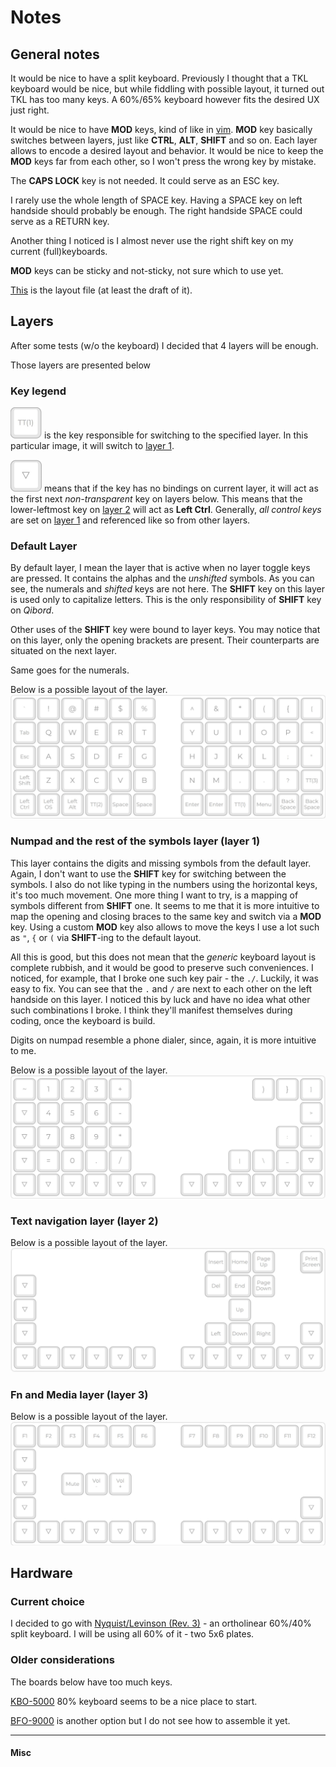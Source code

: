 # Notes

## General notes

It would be nice to have a split keyboard. Previously I thought that a TKL keyboard would be nice, but while fiddling with possible layout, it turned out TKL has too many keys. A 60%/65% keyboard however fits the desired UX just right.

It would be nice to have **MOD** keys, kind of like in [vim](vim.org). **MOD** key basically switches between layers, just like **CTRL**, **ALT**, **SHIFT** and so on. Each layer allows to encode a desired layout and behavior. It would be nice to keep the **MOD** keys far from each other, so I won't press the wrong key by mistake.

The **CAPS LOCK** key is not needed. It could serve as an ESC key.

I rarely use the whole length of SPACE key. Having a SPACE key on left handside should probably be enough. The right handside SPACE could serve as a RETURN key.

Another thing I noticed is I almost never use the right shift key on my current (full)keyboards.

**MOD** keys can be sticky and not-sticky, not sure which to use yet.

[This](qibord_layout.json) is the layout file (at least the draft of it).

## Layers

After some tests (w/o the keyboard) I decided that 4 layers will be enough.

Those layers are presented below

### Key legend

![Layer toggle key](layers/layer_toggle_key_small.jpg) is the key responsible for switching to the specified layer. In this particular image, it will switch to [layer 1](#numpad-and-the-rest-of-the-symbols-layer-layer-1).

![Next non-transparent key](layers/next_non_transparent_key_small.jpg) means that if the key has no bindings on current layer, it will act as the first next *non-transparent* key on layers below. This means that the lower-leftmost key on [layer 2](#text-navigation-layer-layer-2) will act as **Left Ctrl**. Generally, _all control keys_ are set on [layer 1](#default-layer) and referenced like so from other layers.

### Default Layer

By default layer, I mean the layer that is active when no layer toggle keys are pressed. It contains the alphas and the _unshifted_ symbols. As you can see, the numerals and _shifted_ keys are not here. The **SHIFT** key on this layer is used only to capitalize letters. This is the only responsibility of **SHIFT** key on _Qibord_.

Other uses of the **SHIFT** key were bound to layer keys. You may notice that on this layer, only the opening brackets are present. Their counterparts are situated on the next layer.

Same goes for the numerals.

Below is a possible layout of the layer.
![Default layer](layers/default_layout.jpg)

### Numpad and the rest of the symbols layer (layer 1)

This layer contains the digits and missing symbols from the default layer. Again, I don't want to use the **SHIFT** key for switching between the symbols. I also do not like typing in the numbers using the horizontal keys, it's too much movement. One more thing I want to try, is a mapping of symbols different from **SHIFT** one. It seems to me that it is more intuitive to map the opening and closing braces to the same key and switch via a ****MOD**** key. Using a custom **MOD** key also allows to move the keys I use a lot such as `"`, `{` or `(` via **SHIFT**-ing to the default layout.

All this is good, but this does not mean that the _generic_ keyboard layout is complete rubbish, and it would be good to preserve such conveniences. I noticed, for example, that I broke one such key pair - the `./`. Luckily, it was easy to fix. You can see that the `.` and `/` are next to each other on the left handside on this layer. I noticed this by luck and have no idea what other such combinations I broke. I think they'll manifest themselves during coding, once the keyboard is build.

Digits on numpad resemble a phone dialer, since, again, it is more intuitive to me.

Below is a possible layout of the layer.
![Numpad and Symbol layer](layers/numpad_and_symbols.jpg)

### Text navigation layer (layer 2)

Below is a possible layout of the layer.
![Text navigation layer](layers/text_navigation.jpg)

### **Fn** and Media layer (layer 3)

Below is a possible layout of the layer.
![**Fn** and Media layer](layers/fn_keys_and_media.jpg)

## Hardware

### Current choice

I decided to go with [Nyquist/Levinson (Rev. 3)](https://keeb.io/collections/split-keyboard-parts/products/nyquist-keyboard) - an ortholinear 60%/40% split keyboard. I will be using all 60% of it - two 5x6 plates.

### Older considerations

The boards below have too much keys.

[KBO-5000](https://keeb.io/collections/frontpage/products/kbo-5000-split-staggered-80-keyboard) 80% keyboard seems to be a nice place to start.

[BFO-9000](https://keeb.io/collections/frontpage/products/bfo-9000-keyboard-customizable-full-size-split-ortholinear) is another option but I do not see how to assemble it yet.

----------

#### Misc


